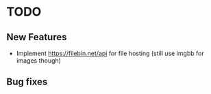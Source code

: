 # TODO

## New Features

- Implement https://filebin.net/api for file hosting (still use imgbb for images though)

## Bug fixes
